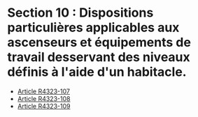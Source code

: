 # Section 10 : Dispositions particulières applicables aux ascenseurs et équipements de travail desservant des niveaux définis à l'aide d'un habitacle.

* [Article R4323-107](./LEGIARTI000019940011.md)
* [Article R4323-108](./LEGIARTI000019940008.md)
* [Article R4323-109](./LEGIARTI000019940006.md)
